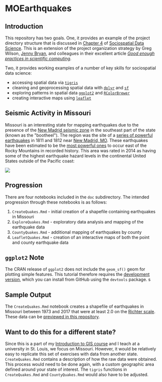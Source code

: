 # MOEarthquakes

## Introduction
This repository has two goals. One, it provides an example of the project directory structure that is discussed in [Chapter 4](https://chris-prener.github.io/SSDSBook/organizing-projects.html) of [Sociospatial Data Science](https://chris-prener.github.io/SSDSBook). This is an extension of the project organization strategy by Greg Wilson, [Jenny Bryan](https://github.com/jennybc), and colleagues in their excellent article [*Good enough practices in scientific computing*](http://journals.plos.org/ploscompbiol/article?id=10.1371/journal.pcbi.1005510).

Two, it provides working examples of a number of key skills for sociospatial data science:

* accessing spatial data via [`tigris`](https://cran.r-project.org/web/packages/tigris/index.html)
* cleaning and geoprocessing spatial data with [`dplyr`](http://dplyr.tidyverse.org) and [`sf`](https://r-spatial.github.io/sf/)
* exploring patterns in spatial data [`ggplot2`](http://ggplot2.tidyverse.org) and [`RColorBrewer`](https://cran.r-project.org/web/packages/RColorBrewer/index.html)
* creating interactive maps using [`leaflet`](https://rstudio.github.io/leaflet/)

## Seismic Activity in Missouri
Missouri is an interesting state for mapping earthquakes due to the presence of the [New Madrid seismic zone](https://en.wikipedia.org/wiki/New_Madrid_Seismic_Zone) in the southeast part of the state (known as the "bootheel"). The region was the site of a [series of powerful earthquakes](https://en.wikipedia.org/wiki/1811–12_New_Madrid_earthquakes) in 1811 and 1812 near [New Madrid, MO](https://en.wikipedia.org/wiki/New_Madrid,_Missouri). These earthquakes have been estimated to be the [most powerful ones](https://en.wikipedia.org/wiki/List_of_earthquakes_in_the_United_States) to occur east of the Rocky Mountains in recorded history. This area was rated in 2014 as having some of the highest earthquake hazard levels in the continental United States outside of the Pacific coast:

![](https://earthquake.usgs.gov/hazards/hazmaps/conterminous/2014/images/HazardMap2014_lg.jpg)

## Progression
There are four notebooks included in the `doc` subdirectory. The intended progression through these notebooks is as follows:

1. `CreateQuakes.Rmd` - initial creation of a shapefile containing earthquakes in Missouri
2. `ExploreQuakes.Rmd` - exploratory data analysis and mapping of the earthquake data
3. `CountyQuakes.Rmd` - additional mapping of earthquakes by county
4. `LeafletQuakes.Rmd` - creation of an interactive maps of both the point and county earthquake data

## `ggplot2` Note
The CRAN release of `ggplot2` does not include the `geom_sf()` geom for plotting simple features. This tutorial therefore requires the [development version](https://github.com/tidyverse/ggplot2), which you can install from GitHub using the `devtools` package. s

## Sample Output
The `CreateQuakes.Rmd` notebook creates a shapefile of earthquakes in Missouri between 1973 and 2017 that were at least 2.0 on the [Richter scale](https://en.wikipedia.org/wiki/Richter_magnitude_scale). These data can be [previewed in this repository](/results/GEO_Earthquakes.geojson).

## Want to do this for a different state?
Since this is a part of my [Introduction to GIS course](https://slu-soc5650.github.io) and I teach at a university in St. Louis, we focus on Missouri. However, it would be relatively easy to replicate this set of exercises with data from another state. `CreateQuakes.Rmd` contains a description of how the raw data were obtained. This process would need to be done again, with a custom geographic area defined around your state of interest. The `tigris` functions in `CreateQuakes.Rmd` and `CountyQuakes.Rmd` would also have to be adjusted.
